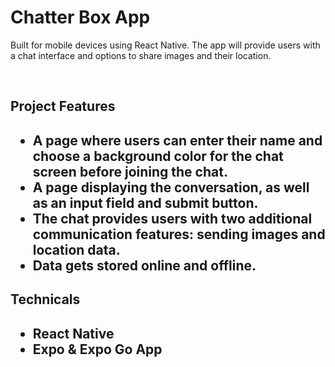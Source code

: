<h1>Chatter Box App</h1> 
<div></div>
<p>Built for mobile devices using React Native. The app will provide users with a chat interface and options to share images and their location.<p><br>
<h2>Project Features<h2>
<div></div>
<ul>
<li>A page where users can enter their name and choose a background color for the chat screen before joining the chat.</li>
<li>A page displaying the conversation, as well as an input field and submit button.</li>
<li>The chat provides users with two additional communication features: sending images and location data.</li>
<li>Data gets stored online and offline.</li>
</ul>
<h2>Technicals<h2>
<ul>
<li>React Native</li>
<li>Expo & Expo Go App</li>
</ul>